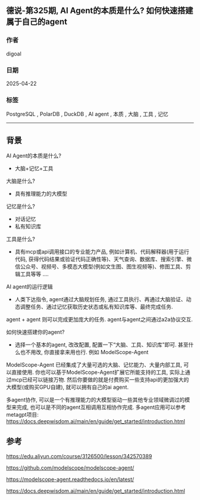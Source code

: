 ## 德说-第325期, AI Agent的本质是什么? 如何快速搭建属于自己的agent    
          
### 作者          
digoal          
          
### 日期          
2025-04-22          
          
### 标签          
PostgreSQL , PolarDB , DuckDB , AI agent , 本质 , 大脑 , 工具 , 记忆   
          
----          
          
## 背景     
AI Agent的本质是什么?   
- 大脑+记忆+工具  
  
  
大脑是什么?   
- 具有推理能力的大模型  
  
记忆是什么?  
- 对话记忆  
- 私有知识库  
  
工具是什么?  
- 具有mcp或api调用接口的专业能力产品, 例如计算机、代码解释器(用于运行代码, 获得代码结果或验证代码正确性等)、天气查询、数据库、搜索引擎、微信公众号、视频号、多模态大模型(例如文生图、图生视频等)、修图工具、剪辑工具等等 ....   
  
AI agent的运行逻辑  
- 人类下达指令, agent通过大脑规划任务, 通过工具执行、再通过大脑验证、动态调整任务、通过记忆获取历史状态或私有知识库等、最终完成任务.    
  
agent + agent 则可以完成更加庞大的任务. agent与agent之间通过a2a协议交互.   
  
如何快速搭建你的agent?  
- 选择一个基本的agent, 改改配置, 配置一下“大脑、工具、知识库”即可. 甚至什么也不用改, 你直接拿来用也行. 例如 ModelScope-Agent    
  
ModelScope-Agent 已经集成了大量可选的大脑、记忆能力、大量内部工具, 可以直接使用. 你也可以基于ModelScope-Agent扩展它所能支持的工具, 实际上通过mcp已经可以链接万物. 然后你要做的就是付费购买一些支持api的更加强大的大模型(或购买GPU自建), 就可以拥有自己的ai agent.   
   
多agent协作, 可以是一个有推理能力的大模型驱动一些其他专业领域微调过的模型来完成, 也可以是不同的agent互相调用互相协作完成.  多agent应用可以参考metagpt项目: https://docs.deepwisdom.ai/main/en/guide/get_started/introduction.html  
  
## 参考  
https://edu.aliyun.com/course/3126500/lesson/342570389  
  
https://github.com/modelscope/modelscope-agent/  
  
https://modelscope-agent.readthedocs.io/en/latest/  
   
https://docs.deepwisdom.ai/main/en/guide/get_started/introduction.html  
  
  
